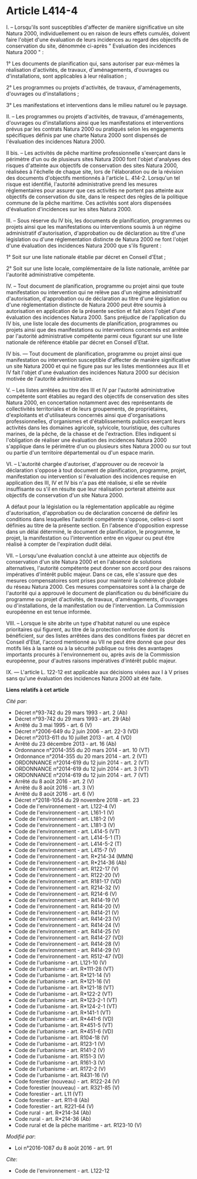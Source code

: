 # Article L414-4

I. – Lorsqu'ils sont susceptibles d'affecter de manière significative un site Natura 2000, individuellement ou en raison de
leurs effets cumulés, doivent faire l'objet d'une évaluation de leurs incidences au regard des objectifs de conservation du
site, dénommée ci-après " Evaluation des incidences Natura 2000 " :

1° Les documents de planification qui, sans autoriser par eux-mêmes la réalisation d'activités, de travaux, d'aménagements,
d'ouvrages ou d'installations, sont applicables à leur réalisation ;

2° Les programmes ou projets d'activités, de travaux, d'aménagements, d'ouvrages ou d'installations ;

3° Les manifestations et interventions dans le milieu naturel ou le paysage.

II. – Les programmes ou projets d'activités, de travaux, d'aménagements, d'ouvrages ou d'installations ainsi que les
manifestations et interventions prévus par les contrats Natura 2000 ou pratiqués selon les engagements spécifiques définis
par une charte Natura 2000 sont dispensés de l'évaluation des incidences Natura 2000.

II bis. – Les activités de pêche maritime professionnelle s'exerçant dans le périmètre d'un ou de plusieurs sites Natura 2000
font l'objet d'analyses des risques d'atteinte aux objectifs de conservation des sites Natura 2000, réalisées à l'échelle de
chaque site, lors de l'élaboration ou de la révision des documents d'objectifs mentionnés à l'article L. 414-2. Lorsqu'un tel
risque est identifié, l'autorité administrative prend les mesures réglementaires pour assurer que ces activités ne portent
pas atteinte aux objectifs de conservation du site, dans le respect des règles de la politique commune de la pêche maritime.
Ces activités sont alors dispensées d'évaluation d'incidences sur les sites Natura 2000.

III. – Sous réserve du IV bis, les documents de planification, programmes ou projets ainsi que les manifestations ou
interventions soumis à un régime administratif d'autorisation, d'approbation ou de déclaration au titre d'une législation ou
d'une réglementation distincte de Natura 2000 ne font l'objet d'une évaluation des incidences Natura 2000 que s'ils
figurent :

1° Soit sur une liste nationale établie par décret en Conseil d'Etat ;

2° Soit sur une liste locale, complémentaire de la liste nationale, arrêtée par l'autorité administrative compétente.

IV. – Tout document de planification, programme ou projet ainsi que toute manifestation ou intervention qui ne relève pas
d'un régime administratif d'autorisation, d'approbation ou de déclaration au titre d'une législation ou d'une réglementation
distincte de Natura 2000 peut être soumis à autorisation en application de la présente section et fait alors l'objet d'une
évaluation des incidences Natura 2000. Sans préjudice de l'application du IV bis, une liste locale des documents de
planification, programmes ou projets ainsi que des manifestations ou interventions concernés est arrêtée par l'autorité
administrative compétente parmi ceux figurant sur une liste nationale de référence établie par décret en Conseil d'Etat.

IV bis. ― Tout document de planification, programme ou projet ainsi que manifestation ou intervention susceptible d'affecter
de manière significative un site Natura 2000 et qui ne figure pas sur les listes mentionnées aux III et IV fait l'objet d'une
évaluation des incidences Natura 2000 sur décision motivée de l'autorité administrative.

V. – Les listes arrêtées au titre des III et IV par l'autorité administrative compétente sont établies au regard des
objectifs de conservation des sites Natura 2000, en concertation notamment avec des représentants de collectivités
territoriales et de leurs groupements, de propriétaires, d'exploitants et d'utilisateurs concernés ainsi que d'organisations
professionnelles, d'organismes et d'établissements publics exerçant leurs activités dans les domaines agricole, sylvicole,
touristique, des cultures marines, de la pêche, de la chasse et de l'extraction. Elles indiquent si l'obligation de réaliser
une évaluation des incidences Natura 2000 s'applique dans le périmètre d'un ou plusieurs sites Natura 2000 ou sur tout ou
partie d'un territoire départemental ou d'un espace marin.

VI. – L'autorité chargée d'autoriser, d'approuver ou de recevoir la déclaration s'oppose à tout document de planification,
programme, projet, manifestation ou intervention si l'évaluation des incidences requise en application des III, IV et IV bis
n'a pas été réalisée, si elle se révèle insuffisante ou s'il en résulte que leur réalisation porterait atteinte aux objectifs
de conservation d'un site Natura 2000.

A défaut pour la législation ou la réglementation applicable au régime d'autorisation, d'approbation ou de déclaration
concerné de définir les conditions dans lesquelles l'autorité compétente s'oppose, celles-ci sont définies au titre de la
présente section. En l'absence d'opposition expresse dans un délai déterminé, le document de planification, le programme, le
projet, la manifestation ou l'intervention entre en vigueur ou peut être réalisé à compter de l'expiration dudit délai.

VII. – Lorsqu'une évaluation conclut à une atteinte aux objectifs de conservation d'un site Natura 2000 et en l'absence de
solutions alternatives, l'autorité compétente peut donner son accord pour des raisons impératives d'intérêt public majeur.
Dans ce cas, elle s'assure que des mesures compensatoires sont prises pour maintenir la cohérence globale du réseau Natura
2000. Ces mesures compensatoires sont à la charge de l'autorité qui a approuvé le document de planification ou du
bénéficiaire du programme ou projet d'activités, de travaux, d'aménagements, d'ouvrages ou d'installations, de la
manifestation ou de l'intervention. La Commission européenne en est tenue informée.

VIII. – Lorsque le site abrite un type d'habitat naturel ou une espèce prioritaires qui figurent, au titre de la protection
renforcée dont ils bénéficient, sur des listes arrêtées dans des conditions fixées par décret en Conseil d'Etat, l'accord
mentionné au VII ne peut être donné que pour des motifs liés à la santé ou à la sécurité publique ou tirés des avantages
importants procurés à l'environnement ou, après avis de la Commission européenne, pour d'autres raisons impératives d'intérêt
public majeur.

IX. ― L'article L. 122-12 est applicable aux décisions visées aux I à V prises sans qu'une évaluation des incidences Natura
2000 ait été faite.

**Liens relatifs à cet article**

_Cité par_:

  - Décret n°93-742 du 29 mars 1993 - art. 2 (Ab)
  - Décret n°93-742 du 29 mars 1993 - art. 29 (Ab)
  - Arrêté du 3 mai 1995 - art. 6 (V)
  - Décret n°2006-649 du 2 juin 2006 - art. 22-3 (VD)
  - Décret n°2013-611 du 10 juillet 2013 - art. 4 (VD)
  - Arrêté du 23 décembre 2013 - art. 16 (Ab)
  - Ordonnance n°2014-355 du 20 mars 2014 - art. 10 (VT)
  - Ordonnance n°2014-355 du 20 mars 2014 - art. 2 (VT)
  - ORDONNANCE n°2014-619 du 12 juin 2014 - art. 2 (VT)
  - ORDONNANCE n°2014-619 du 12 juin 2014 - art. 3 (VT)
  - ORDONNANCE n°2014-619 du 12 juin 2014 - art. 7 (VT)
  - Arrêté du 8 août 2016 - art. 2 (V)
  - Arrêté du 8 août 2016 - art. 3 (V)
  - Arrêté du 8 août 2016 - art. 6 (V)
  - Décret n°2018-1054 du 29 novembre 2018 - art. 23
  - Code de l'environnement - art. L122-4 (V)
  - Code de l'environnement - art. L161-1 (V)
  - Code de l'environnement - art. L181-2 (V)
  - Code de l'environnement - art. L181-3 (V)
  - Code de l'environnement - art. L414-5 (VT)
  - Code de l'environnement - art. L414-5-1 (T)
  - Code de l'environnement - art. L414-5-2 (T)
  - Code de l'environnement - art. L415-7 (V)
  - Code de l'environnement - art. R*214-34 (MMN)
  - Code de l'environnement - art. R*214-36 (Ab)
  - Code de l'environnement - art. R122-17 (V)
  - Code de l'environnement - art. R122-20 (V)
  - Code de l'environnement - art. R181-17 (VD)
  - Code de l'environnement - art. R214-32 (V)
  - Code de l'environnement - art. R214-6 (V)
  - Code de l'environnement - art. R414-19 (V)
  - Code de l'environnement - art. R414-20 (V)
  - Code de l'environnement - art. R414-21 (V)
  - Code de l'environnement - art. R414-23 (V)
  - Code de l'environnement - art. R414-24 (V)
  - Code de l'environnement - art. R414-25 (V)
  - Code de l'environnement - art. R414-27 (VD)
  - Code de l'environnement - art. R414-28 (V)
  - Code de l'environnement - art. R414-29 (V)
  - Code de l'environnement - art. R512-47 (VD)
  - Code de l'urbanisme - art. L121-10 (V)
  - Code de l'urbanisme - art. R*111-28 (VT)
  - Code de l'urbanisme - art. R*121-14 (V)
  - Code de l'urbanisme - art. R*121-16 (V)
  - Code de l'urbanisme - art. R*121-18 (VT)
  - Code de l'urbanisme - art. R*122-2 (VT)
  - Code de l'urbanisme - art. R*123-2-1 (VT)
  - Code de l'urbanisme - art. R*124-2-1 (VT)
  - Code de l'urbanisme - art. R*141-1 (VT)
  - Code de l'urbanisme - art. R*441-6 (VD)
  - Code de l'urbanisme - art. R*451-5 (VT)
  - Code de l'urbanisme - art. R*451-6 (VD)
  - Code de l'urbanisme - art. R104-18 (V)
  - Code de l'urbanisme - art. R123-1 (V)
  - Code de l'urbanisme - art. R141-2 (V)
  - Code de l'urbanisme - art. R151-3 (V)
  - Code de l'urbanisme - art. R161-3 (V)
  - Code de l'urbanisme - art. R172-2 (V)
  - Code de l'urbanisme - art. R431-16 (V)
  - Code forestier (nouveau) - art. R122-24 (V)
  - Code forestier (nouveau) - art. R321-85 (V)
  - Code forestier - art. L11 (VT)
  - Code forestier - art. R11-8 (Ab)
  - Code forestier - art. R221-64 (V)
  - Code rural - art. R*214-34 (Ab)
  - Code rural - art. R*214-36 (Ab)
  - Code rural et de la pêche maritime - art. R123-10 (V)

_Modifié par_:

  - Loi n°2016-1087 du 8 août 2016 - art. 91

_Cite_:

  - Code de l'environnement - art. L122-12
